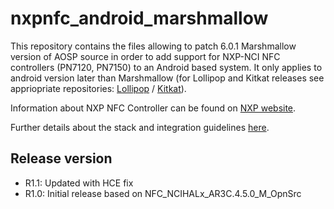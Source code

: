 # nxpnfc_android_marshmallow

This repository contains the files allowing to patch  6.0.1 Marshmallow version of AOSP source in order to add support for NXP-NCI NFC controllers (PN7120, PN7150) to an Android based system.
It only applies to android version later than Marshmallow (for Lollipop and Kitkat releases see appriopriate repositories: 
[Lollipop](https://github.com/NXPNFCLinux/nxpnfc_android_lollipop) / [Kitkat](https://github.com/NXPNFCLinux/nxpnfc_android_kitkat)).

Information about NXP NFC Controller can be found on [NXP website](http://www.nxp.com/products/identification_and_security/nfc_and_reader_ics/nfc_controller_solutions/#overview).

Further details about the stack and integration guidelines [here](https://github.com/NXPNFCLinux/nxpnfc_android_marshmallow/blob/master/AN11690%20-%20NXPNCI%20Android%20Porting%20Guidelines.pdf).

Release version
---------------
 * R1.1: Updated with HCE fix
 * R1.0: Initial release based on NFC_NCIHALx_AR3C.4.5.0_M_OpnSrc
